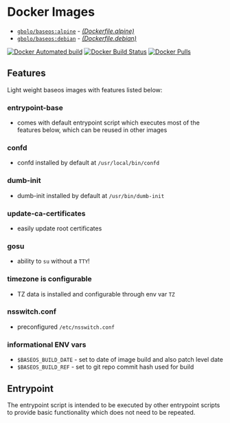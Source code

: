 # Docker Images

* [`gbolo/baseos:alpine`](https://hub.docker.com/r/gbolo/baseos/) - [*(Dockerfile.alpine)*](https://github.com/gbolo/dockerfiles/blob/master/baseos/Dockerfile.alpine)
* [`gbolo/baseos:debian`](https://hub.docker.com/r/gbolo/baseos/) - [*(Dockerfile.debian)*](https://github.com/gbolo/dockerfiles/blob/master/baseos/Dockerfile.debian)

[![Docker Automated build](https://img.shields.io/docker/automated/gbolo/baseos.svg)]()
[![Docker Build Status](https://img.shields.io/docker/build/gbolo/baseos.svg)]()
[![Docker Pulls](https://img.shields.io/docker/pulls/gbolo/baseos.svg)]()

## Features

Light weight baseos images with features listed below:

### entrypoint-base
 - comes with default entrypoint script which executes most of the features below, which can be reused in other images

### confd
 - confd installed by default at `/usr/local/bin/confd`

### dumb-init
 - dumb-init installed by default at `/usr/bin/dumb-init`

### update-ca-certificates
 - easily update root certificates

### gosu
 - ability to `su` without a `TTY`!

### timezone is configurable
 - TZ data is installed and configurable through env var `TZ`

### nsswitch.conf
 - preconfigured `/etc/nsswitch.conf`

### informational ENV vars
 - `$BASEOS_BUILD_DATE` - set to date of image build and also patch level date
 - `$BASEOS_BUILD_REF` - set to git repo commit hash used for build

## Entrypoint

The entrypoint script is intended to be executed by other entrypoint scripts
to provide basic functionality which does not need to be repeated.
